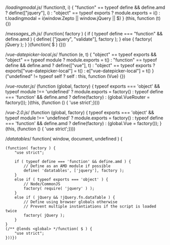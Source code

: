 
/*loadingmodal.js*/
!function(t, i) {
    "function" == typeof define && define.amd ? define(["jquery"], i) : 
    "object" == typeof exports ? module.exports = i() : 
    t.loadingmodal = i(window.Zepto || window.jQuery || $)
} (this, function (t) {})
 
 
/*messages_zh.js*/
(function( factory ) {
	if ( typeof define === "function" && define.amd ) {
		define( ["jquery", "validate"], factory );
	} else {
		factory( jQuery );
	}
}(function( $ ) {}))
 
 
/*vue-datepicker-local.js*/
!function (e, t) {
    "object" == typeof exports && "object" == typeof module ? module.exports = t() : 
    "function" == typeof define && define.amd ? define(["vue"], t) : 
    "object" == typeof exports ? exports["vue-datepicker-local"] = t() :
     e["vue-datepicker-local"] = t()
}("undefined" != typeof self ? self : this, function (Vue) {})
 
 
/*vue-router.js*/
(function (global, factory) {
	typeof exports === 'object' && typeof module !== 'undefined' ? module.exports = factory() :
	typeof define === 'function' && define.amd ? define(factory) :
	(global.VueRouter = factory());
}(this, (function () { 'use strict';})))
 
 
/*vue-2.0.js*/
(function (global, factory) {
  typeof exports === 'object' && typeof module !== 'undefined' ? module.exports = factory() :
  typeof define === 'function' && define.amd ? define(factory) :
  (global.Vue = factory());
}(this, (function () { 'use strict';})))
 
 
/*datatables*/
function( window, document, undefined ) {
 
    (function( factory ) {
        "use strict";
 
        if ( typeof define === 'function' && define.amd ) {
            // Define as an AMD module if possible
            define( 'datatables', ['jquery'], factory );
        }
        else if ( typeof exports === 'object' ) {
            // Node/CommonJS
            factory( require( 'jquery' ) );
        }
        else if ( jQuery && !jQuery.fn.dataTable ) {
            // Define using browser globals otherwise
            // Prevent multiple instantiations if the script is loaded twice
            factory( jQuery );
        }
    }
    (/** @lends <global> */function( $ ) {
        "use strict";
    }))})